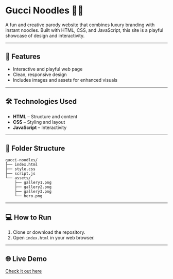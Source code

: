 # Gucci Noodles 🍜✨

A fun and creative parody website that combines luxury branding with instant noodles. Built with HTML, CSS, and JavaScript, this site is a playful showcase of design and interactivity.

---

## 🚀 Features

* Interactive and playful web page
* Clean, responsive design
* Includes images and assets for enhanced visuals

---

## 🛠 Technologies Used

* **HTML** – Structure and content
* **CSS** – Styling and layout
* **JavaScript** – Interactivity

---

## 📁 Folder Structure

```
gucci-noodles/
├── index.html
├── style.css
├── script.js
└── assets/
    ├── gallery1.png
    ├── gallery2.png
    ├── gallery3.png
    └── hero.png
```

---

## 💻 How to Run

1. Clone or download the repository.
2. Open `index.html` in your web browser.

---

## 🌐 Live Demo

[Check it out here](https://gucci-noodles.vercel.app/)
